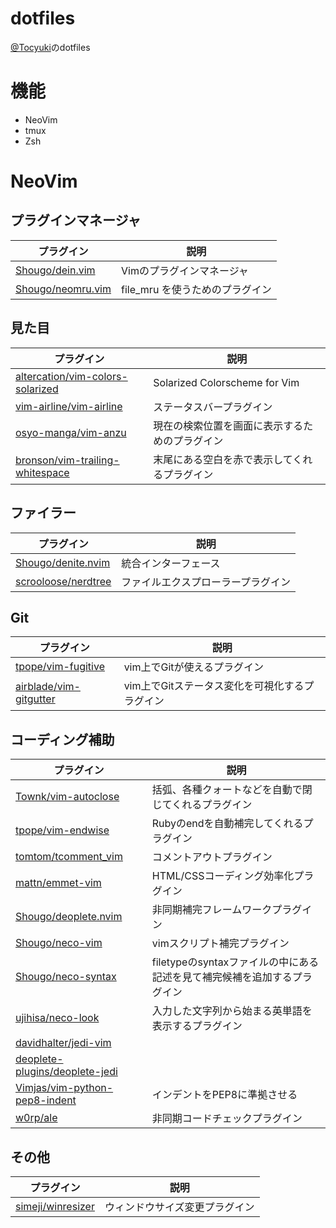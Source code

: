 # dotfiles
[@Tocyuki](https://twitter.com/Tocyuki)のdotfiles

# 機能
- NeoVim
- tmux
- Zsh

# NeoVim
## プラグインマネージャ
| プラグイン | 説明 |
| --- | --- |
| [Shougo/dein.vim](https://github.com/Shougo/dein.vim) | Vimのプラグインマネージャ |
| [Shougo/neomru.vim](https://github.com/Shougo/neomru.vim) | file_mru を使うためのプラグイン |

## 見た目
| プラグイン | 説明 |
| --- | --- |
| [altercation/vim-colors-solarized](https://github.com/altercation/vim-colors-solarized) | Solarized Colorscheme for Vim |
| [vim-airline/vim-airline](https://github.com/vim-airline/vim-airline) | ステータスバープラグイン |
| [osyo-manga/vim-anzu](https://github.com/osyo-manga/vim-anzu) | 現在の検索位置を画面に表示するためのプラグイン |
| [bronson/vim-trailing-whitespace](https://github.com/bronson/vim-trailing-whitespace) | 末尾にある空白を赤で表示してくれるプラグイン |

## ファイラー
| プラグイン | 説明 |
| --- | --- |
| [Shougo/denite.nvim](https://github.com/Shougo/denite.nvim) | 統合インターフェース |
| [scrooloose/nerdtree](https://github.com/scrooloose/nerdtree) | ファイルエクスプローラープラグイン |

## Git
| プラグイン | 説明 |
| --- | --- |
| [tpope/vim-fugitive](https://github.com/tpope/vim-fugitive) | vim上でGitが使えるプラグイン |
| [airblade/vim-gitgutter](https://github.com/airblade/vim-gitgutter) | vim上でGitステータス変化を可視化するプラグイン |

## コーディング補助
| プラグイン | 説明 |
| --- | --- |
| [Townk/vim-autoclose](https://github.com/Townk/vim-autoclose) | 括弧、各種クォートなどを自動で閉じてくれるプラグイン |
| [tpope/vim-endwise](https://github.com/tpope/vim-endwise) | Rubyのendを自動補完してくれるプラグイン |
| [tomtom/tcomment_vim](https://github.com/tomtom/tcomment_vim) | コメントアウトプラグイン |
| [mattn/emmet-vim](https://github.com/mattn/emmet-vim) | HTML/CSSコーディング効率化プラグイン |
| [Shougo/deoplete.nvim](https://github.com/Shougo/deoplete.nvim) | 非同期補完フレームワークプラグイン |
| [Shougo/neco-vim](https://github.com/Shougo/neco-vim) | vimスクリプト補完プラグイン |
| [Shougo/neco-syntax](https://github.com/Shougo/neco-syntax) | filetypeのsyntaxファイルの中にある記述を見て補完候補を追加するプラグイン |
| [ujihisa/neco-look](https://github.com/ujihisa/neco-look) | 入力した文字列から始まる英単語を表示するプラグイン |
| [davidhalter/jedi-vim](https://github.com/davidhalter/jedi-vim) | |
| [deoplete-plugins/deoplete-jedi](https://github.com/deoplete-plugins/deoplete-jedi) | |
| [Vimjas/vim-python-pep8-indent](https://github.com/Vimjas/vim-python-pep8-indent) | インデントをPEP8に準拠させる |
| [w0rp/ale](https://github.com/w0rp/ale) | 非同期コードチェックプラグイン |

## その他
| プラグイン | 説明 |
| --- | --- |
| [simeji/winresizer](https://github.com/simeji/winresizer) | ウィンドウサイズ変更プラグイン |

